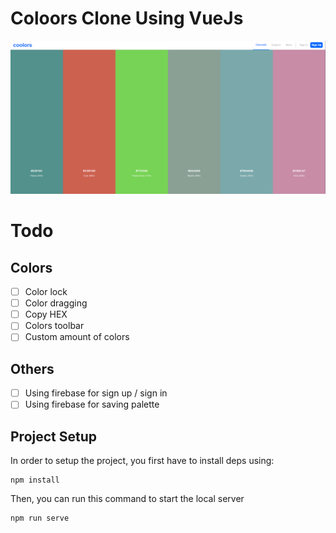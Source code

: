 # Coloors Clone Using VueJs

![alt text](./github_img/img.PNG)

# Todo

## Colors
- [ ] Color lock
- [ ] Color dragging
- [ ] Copy HEX
- [ ] Colors toolbar
- [ ] Custom amount of colors

## Others
- [ ] Using firebase for sign up / sign in
- [ ] Using firebase for saving palette

## Project Setup
In order to setup the project, you first have to install deps using:
```
npm install
```

Then, you can run this command to start the local server
```
npm run serve
```
